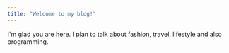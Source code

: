 ```yaml
---
title: "Welcome to my blog!"
---
```


I'm glad you are here. I plan to talk about fashion, travel, lifestyle and also programming.
